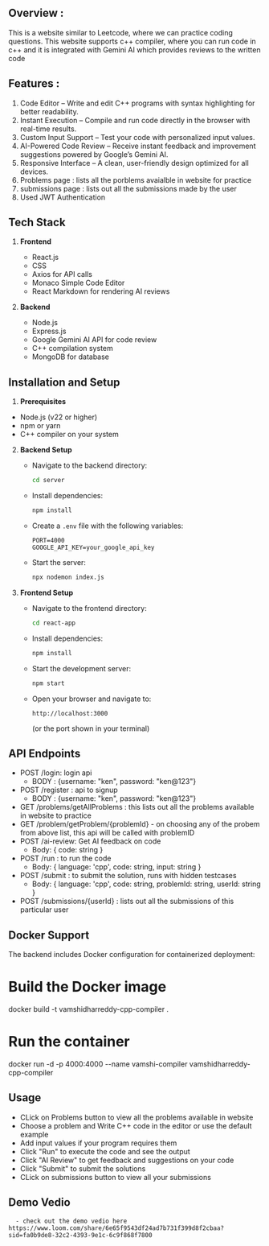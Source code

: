 ## Overview : 
This is a website similar to Leetcode, where we can practice coding questions. This website supports c++ compiler, where you can run code in c++ and it is integrated with Gemini AI which provides reviews to 
the written code

## Features : 
1. Code Editor – Write and edit C++ programs with syntax highlighting for better readability.
2. Instant Execution – Compile and run code directly in the browser with real-time results.
3. Custom Input Support – Test your code with personalized input values.
4. AI-Powered Code Review – Receive instant feedback and improvement suggestions powered by Google’s Gemini AI.
5. Responsive Interface – A clean, user-friendly design optimized for all devices.
6. Problems page : lists all the porblems avaialble in website for practice
7. submissions page : lists out all the submissions made by the user
8. Used JWT Authentication

## Tech Stack
1. **Frontend**
   - React.js
   - CSS
   - Axios for API calls
   - Monaco Simple Code Editor
   - React Markdown for rendering AI reviews

2. **Backend**
   - Node.js
   - Express.js
   - Google Gemini AI API for code review
   - C++ compilation system
   - MongoDB for database


## Installation and Setup

  1. **Prerequisites**
   - Node.js (v22 or higher)
   - npm or yarn
   - C++ compiler on your system

2. **Backend Setup**
   - Navigate to the backend directory:
     ```bash
     cd server
     ```
   - Install dependencies:
     ```bash
     npm install
     ```
   - Create a `.env` file with the following variables:
     ```env
     PORT=4000
     GOOGLE_API_KEY=your_google_api_key
     ```
   - Start the server:
     ```bash
     npx nodemon index.js
     ```

3. **Frontend Setup**
   - Navigate to the frontend directory:
     ```bash
     cd react-app
     ```
   - Install dependencies:
     ```bash
     npm install
     ```
   - Start the development server:
     ```bash
     npm start
     ```
   - Open your browser and navigate to:
     ```
     http://localhost:3000
     ```
     (or the port shown in your terminal)

## API Endpoints
- POST /login: login api
    - BODY : {username: "ken", password: "ken@123"}
- POST /register : api to signup
    - BODY : {username: "ken", password: "ken@123"}
- GET /problems/getAllProblems : this lists out all the problems available in website to practice
- GET /problem/getProblem/{problemId} - on choosing any of the probem from above list, this api will be called with problemID
- POST /ai-review: Get AI feedback on code
  - Body: { code: string }
- POST /run : to run the code
  - Body: { language: 'cpp', code: string, input: string }
- POST /submit : to submit the solution, runs with hidden testcases
  - Body: { language: 'cpp', code: string, problemId: string, userId: string }
- POST /submissions/{userId} : lists out all the submissions of this particular user

## Docker Support
  The backend includes Docker configuration for containerized deployment:

  # Build the Docker image
  docker build -t vamshidharreddy-cpp-compiler . 
  
  # Run the container
  docker run -d -p 4000:4000 --name vamshi-compiler vamshidharreddy-cpp-compiler

## Usage
  - CLick on Problems button to view all the problems available in website
  - Choose a problem and Write C++ code in the editor or use the default example
  - Add input values if your program requires them
  - Click "Run" to execute the code and see the output
  - Click "AI Review" to get feedback and suggestions on your code
  - Click "Submit" to submit the solutions
  - CLick on submissions button to view all your submissions

  ## Demo Vedio
      - check out the demo vedio here https://www.loom.com/share/6e65f9543df24ad7b731f399d8f2cbaa?sid=fa0b9de8-32c2-4393-9e1c-6c9f868f7800